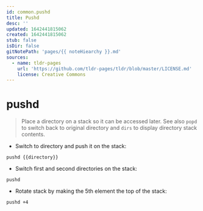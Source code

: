 ```yaml
---
id: common.pushd
title: Pushd
desc: ''
updated: 1642441815062
created: 1642441815062
stub: false
isDir: false
gitNotePath: 'pages/{{ noteHiearchy }}.md'
sources:
  - name: tldr-pages
    url: 'https://github.com/tldr-pages/tldr/blob/master/LICENSE.md'
    license: Creative Commons
---
```

# pushd

> Place a directory on a stack so it can be accessed later.
> See also `popd` to switch back to original directory and `dirs` to display directory stack contents.

- Switch to directory and push it on the stack:

`pushd {{directory}}`

- Switch first and second directories on the stack:

`pushd`

- Rotate stack by making the 5th element the top of the stack:

`pushd +4`

